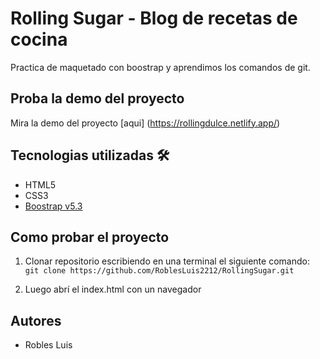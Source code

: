 # Rolling Sugar - Blog de recetas de cocina

Practica de maquetado con boostrap y aprendimos los comandos de git.

## Proba la demo del proyecto
Mira la demo del proyecto [aqui] (https://rollingdulce.netlify.app/)

## Tecnologias utilizadas 🛠️
- HTML5 
- CSS3
- [Boostrap v5.3](https://getbootstrap.com/)

## Como probar el proyecto 

1. Clonar repositorio escribiendo en una terminal el siguiente comando: `git clone https://github.com/RoblesLuis2212/RollingSugar.git`

2. Luego abrí el index.html con un navegador

## Autores
- Robles Luis